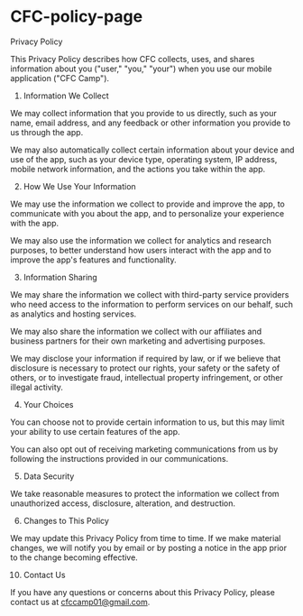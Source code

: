 # CFC-policy-page

Privacy Policy

This Privacy Policy describes how CFC collects, uses, and shares information about you ("user," "you," "your") when you use our mobile application ("CFC Camp").

1. Information We Collect

We may collect information that you provide to us directly, such as your name, email address, and any feedback or other information you provide to us through the app.

We may also automatically collect certain information about your device and use of the app, such as your device type, operating system, IP address, mobile network information, and the actions you take within the app.

2. How We Use Your Information

We may use the information we collect to provide and improve the app, to communicate with you about the app, and to personalize your experience with the app.

We may also use the information we collect for analytics and research purposes, to better understand how users interact with the app and to improve the app's features and functionality.

3. Information Sharing

We may share the information we collect with third-party service providers who need access to the information to perform services on our behalf, such as analytics and hosting services.

We may also share the information we collect with our affiliates and business partners for their own marketing and advertising purposes.

We may disclose your information if required by law, or if we believe that disclosure is necessary to protect our rights, your safety or the safety of others, or to investigate fraud, intellectual property infringement, or other illegal activity.

4. Your Choices

You can choose not to provide certain information to us, but this may limit your ability to use certain features of the app.

You can also opt out of receiving marketing communications from us by following the instructions provided in our communications.

5. Data Security

We take reasonable measures to protect the information we collect from unauthorized access, disclosure, alteration, and destruction.

6. Changes to This Policy

We may update this Privacy Policy from time to time. If we make material changes, we will notify you by email or by posting a notice in the app prior to the change becoming effective.

10. Contact Us

If you have any questions or concerns about this Privacy Policy, please contact us at cfccamp01@gmail.com.
